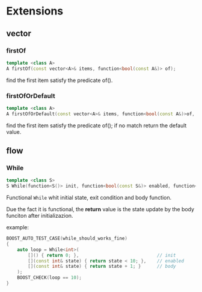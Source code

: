 # Extensions

## vector

### firstOf

```c++
template <class A>
A firstOf(const vector<A>& items, function<bool(const A&)> of);

```

find the first item satisfy the predicate of().


### firstOfOrDefault

```c++
template <class A>
A firstOfOrDefault(const vector<A>& items, function<bool(const A&)>of, const A& def);
```

find the first item satisfy the predicate of(); if no match return the default value.

## flow

### While

```c++
template <class S>
S While(function<S()> init, function<bool(const S&)> enabled, function<S(const S&)> body)
```

Functional `While` whit initial state, exit condition and body function.

Due the fact it is functional, the **return** value is the state update by the body funciton after initializazion.

example:

```c++
BOOST_AUTO_TEST_CASE(while_should_works_fine)
{
    auto loop = While<int>(
        []() { return 0; },                             // init
        [](const int& state) { return state < 10; },    // enabled
        [](const int& state) { return state + 1; }      // body
    );
    BOOST_CHECK(loop == 10);
}
```
